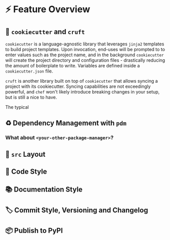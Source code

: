 # ⚡ Feature Overview

## 🍪 `cookiecutter` and `cruft`

`cookiecutter` is a language-agnostic library that leverages `jinja2` templates to build project templates. Upon invocation, end-uses will be prompted to to enter values such as the project name, and in the background `cookiecutter` will create the project directory and configuration files - drastically reducing the amount of boilerplate to write. Variables are defined inside a `cookiecutter.json` file.

`cruft` is another library built on top of `cookiecutter` that allows syncing a project with its cookiecutter. Syncing capabilities are not exceedingly powerful, and `chef` won't likely introduce breaking changes in your setup, but is still a nice to have.

The typical

## ♻️ Dependency Management with `pdm`

### What about `<your-other-package-manager>`?

## 📂 `src` Layout

## 🎨 Code Style

## 📚 Documentation Style

## 🏷️ Commit Style, Versioning and Changelog

## 📦 Publish to PyPI
